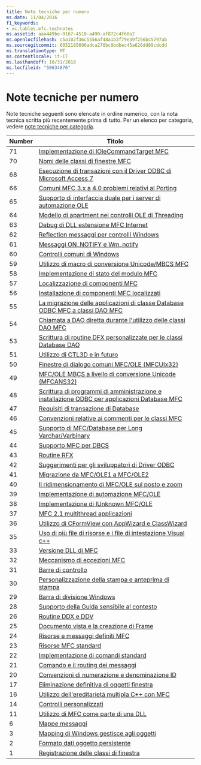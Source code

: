 ```yaml
---
title: Note tecniche per numero
ms.date: 11/04/2016
f1_keywords:
- vc.tables.mfc.technotes
ms.assetid: aaa449be-9167-4510-a490-af872c4f60a2
ms.openlocfilehash: c5a102f36c5556af48a1b3f79e39f256bc5797ab
ms.sourcegitcommit: 6052185696adca270bc9bdbec45a626dd89cdcdd
ms.translationtype: MT
ms.contentlocale: it-IT
ms.lasthandoff: 10/31/2018
ms.locfileid: "50634876"
---
```

# <a name="technical-notes-by-number"></a>Note tecniche per numero

Note tecniche seguenti sono elencate in ordine numerico, con la nota tecnica scritta più recentemente prima di tutto. Per un elenco per categoria, vedere [note tecniche per categoria](../mfc/technical-notes-by-category.md).

|Number|Titolo|
|------------|-----------|
|71|[Implementazione di IOleCommandTarget MFC](../mfc/tn071-mfc-iolecommandtarget-implementation.md)|
|70|[Nomi delle classi di finestre MFC](../mfc/tn070-mfc-window-class-names.md)|
|68|[Esecuzione di transazioni con il Driver ODBC di Microsoft Access 7](../mfc/tn068-performing-transactions-with-the-microsoft-access-7-odbc-driver.md)|
|66|[Comuni MFC 3.x a 4.0 problemi relativi al Porting](../mfc/tn066-common-mfc-3-x-to-4-0-porting-issues.md)|
|65|[Supporto di interfaccia duale per i server di automazione OLE](../mfc/tn065-dual-interface-support-for-ole-automation-servers.md)|
|64|[Modello di apartment nei controlli OLE di Threading](../mfc/tn064-apartment-model-threading-in-activex-controls.md)|
|63|[Debug di DLL estensione MFC Internet](../mfc/tn063-debugging-internet-extension-dlls.md)|
|62|[Reflection messaggi per controlli Windows](../mfc/tn062-message-reflection-for-windows-controls.md)|
|61|[Messaggi ON_NOTIFY e Wm_notify](../mfc/tn061-on-notify-and-wm-notify-messages.md)|
|60|[Controlli comuni di Windows](../mfc/tn060-the-new-windows-common-controls.md)|
|59|[Utilizzo di macro di conversione Unicode/MBCS MFC](../mfc/tn059-using-mfc-mbcs-unicode-conversion-macros.md)|
|58|[Implementazione di stato del modulo MFC](../mfc/tn058-mfc-module-state-implementation.md)|
|57|[Localizzazione di componenti MFC](../mfc/tn057-localization-of-mfc-components.md)|
|56|[Installazione di componenti MFC localizzati](../mfc/tn056-installation-of-localized-mfc-components.md)|
|55|[La migrazione delle applicazioni di classe Database ODBC MFC a classi DAO MFC](../mfc/tn055-migrating-mfc-odbc-database-class-applications-to-mfc-dao-classes.md)|
|54|[Chiamata a DAO diretta durante l'utilizzo delle classi DAO MFC](../mfc/tn054-calling-dao-directly-while-using-mfc-dao-classes.md)|
|53|[Scrittura di routine DFX personalizzate per le classi Database DAO](../mfc/tn053-custom-dfx-routines-for-dao-database-classes.md)|
|51|[Utilizzo di CTL3D e in futuro](../mfc/tn051-using-ctl3d-now-and-in-the-future.md)|
|50|[Finestre di dialogo comuni MFC/OLE (MFCUIx32)](../mfc/tn050-mfc-ole-common-dialogs-mfcuix32.md)|
|49|[MFC/OLE MBCS a livello di conversione Unicode (MFCANS32)](../mfc/tn049-mfc-ole-mbcs-to-unicode-translation-layer-mfcans32.md)|
|48|[Scrittura di programmi di amministrazione e installazione ODBC per applicazioni Database MFC](../mfc/tn048-writing-odbc-setup-and-administration-programs.md)|
|47|[Requisiti di transazione di Database](../mfc/tn047-relaxing-database-transaction-requirements.md)|
|46|[Convenzioni relative ai commenti per le classi MFC](../mfc/tn046-commenting-conventions-for-the-mfc-classes.md)|
|45|[Supporto di MFC/Database per Long Varchar/Varbinary](../mfc/tn045-mfc-database-support-for-long-varchar-varbinary.md)|
|44|[Supporto MFC per DBCS](../mfc/tn044-mfc-support-for-dbcs.md)|
|43|[Routine RFX](../mfc/tn043-rfx-routines.md)|
|42|[Suggerimenti per gli sviluppatori di Driver ODBC](../mfc/tn042-odbc-driver-developer-recommendations.md)|
|41|[Migrazione da MFC/OLE1 a MFC/OLE2](../mfc/tn041-mfc-ole1-migration-to-mfc-ole-2.md)|
|40|[Il ridimensionamento di MFC/OLE sul posto e zoom](../mfc/tn040-mfc-ole-in-place-resizing-and-zooming.md)|
|39|[Implementazione di automazione MFC/OLE](../mfc/tn039-mfc-ole-automation-implementation.md)|
|38|[Implementazione di IUnknown MFC/OLE](../mfc/tn038-mfc-ole-iunknown-implementation.md)|
|37|[MFC 2.1 multithread applicazioni](../mfc/tn037-multithreaded-mfc-2-1-applications.md)|
|36|[Utilizzo di CFormView con AppWizard e ClassWizard](../mfc/tn036-using-cformview-with-appwizard-and-classwizard.md)|
|35|[Uso di più file di risorse e i file di intestazione Visual c++](../mfc/tn035-using-multiple-resource-files-and-header-files-with-visual-cpp.md)|
|33|[Versione DLL di MFC](../mfc/tn033-dll-version-of-mfc.md)|
|32|[Meccanismo di eccezioni MFC](../mfc/tn032-mfc-exception-mechanism.md)|
|31|[Barre di controllo](../mfc/tn031-control-bars.md)|
|30|[Personalizzazione della stampa e anteprima di stampa](../mfc/tn030-customizing-printing-and-print-preview.md)|
|29|[Barra di divisione Windows](../mfc/tn029-splitter-windows.md)|
|28|[Supporto della Guida sensibile al contesto](../mfc/tn028-context-sensitive-help-support.md)|
|26|[Routine DDX e DDV](../mfc/tn026-ddx-and-ddv-routines.md)|
|25|[Documento vista e la creazione di Frame](../mfc/tn025-document-view-and-frame-creation.md)|
|24|[Risorse e messaggi definiti MFC](../mfc/tn024-mfc-defined-messages-and-resources.md)|
|23|[Risorse MFC standard](../mfc/tn023-standard-mfc-resources.md)|
|22|[Implementazione di comandi standard](../mfc/tn022-standard-commands-implementation.md)|
|21|[Comando e il routing dei messaggi](../mfc/tn021-command-and-message-routing.md)|
|20|[Convenzioni di numerazione e denominazione ID](../mfc/tn020-id-naming-and-numbering-conventions.md)|
|17|[Eliminazione definitiva di oggetti finestra](../mfc/tn017-destroying-window-objects.md)|
|16|[Utilizzo dell'ereditarietà multipla C++ con MFC](../mfc/tn016-using-cpp-multiple-inheritance-with-mfc.md)|
|14|[Controlli personalizzati](../mfc/tn014-custom-controls.md)|
|11|[Utilizzo di MFC come parte di una DLL](../mfc/tn011-using-mfc-as-part-of-a-dll.md)|
|6|[Mappe messaggi](../mfc/tn006-message-maps.md)|
|3|[Mapping di Windows gestisce agli oggetti](../mfc/tn003-mapping-of-windows-handles-to-objects.md)|
|2|[Formato dati oggetto persistente](../mfc/tn002-persistent-object-data-format.md)|
|1|[Registrazione delle classi di finestra](../mfc/tn001-window-class-registration.md)
